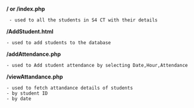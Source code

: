 **/ or /index.php**

	 - used to all the students in S4 CT with their details
	
**/AddStudent.html**
	
	- used to add students to the database
	
**/addAttendance.php**

	- used to Add student attendance by selecting Date,Hour,Attendance
	
**/viewAttandance.php**

	- used to fetch attandance details of students 
	- by student ID
	- by date
	
	

